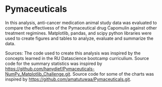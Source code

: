 # Pymaceuticals

In this analysis, anti-cancer medication animal study data was evaluated to compare the effectivess of the Pymaceutical drug Capomulin against other treatment regimines. Matplotlib, pandas, and scipy python libraries were used to create figures and tables to analyze, evaluate and summarize the data.




Sources: The code used to create this analysis was inspired by the concepts learned in the RU Datascience bootcamp curriculium.
Source code for the summary statistics was inspired by https://github.com/hanydief/Pymaceuticals-NumPy_Matplotlib_Challenge.git.
Source code for some of the charts was inspired by https://github.com/amatutuwaa/Pymaceuticals.git.
